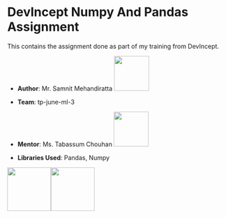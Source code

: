 # DevIncept Numpy And Pandas Assignment
This contains the assignment done as part of my training from DevIncept.


* **Author**: Mr. Samnit Mehandiratta <a href="https://www.linkedin.com/in/lankabhedi"><img width=80px src="https://user-images.githubusercontent.com/50140975/124541137-6f34c500-de3e-11eb-86bb-38abcac5011e.png"></a> 

* **Team**: tp-june-ml-3

* **Mentor**: Ms. Tabassum Chouhan <a href="https://www.linkedin.com/in/tabassum-chouhan-99b396182/"><img width=80px src="https://user-images.githubusercontent.com/50140975/124541137-6f34c500-de3e-11eb-86bb-38abcac5011e.png"></a> 

* **Libraries Used**: Pandas, Numpy

<img width=100px src=https://user-images.githubusercontent.com/50140975/124541763-b8d1df80-de3f-11eb-8a0f-ddc34b4dc979.png><img width=100px src=https://user-images.githubusercontent.com/50140975/124541790-c4bda180-de3f-11eb-8755-abbd6246ae6b.png>





